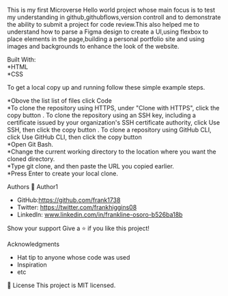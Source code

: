 
This is my first Microverse Hello world project whose main focus is to test my understanding in github,githubflows,version controll and to demonstrate the ability to submit a project for code review.This also helped me to understand how to parse a Figma design to create a UI,using flexbox to place elements in the page,building a personal portfolio site and using images and backgrounds to enhance the look of the website.

Built With:</br>
*HTML</br>
*CSS

To get a local copy up and running follow these simple example steps.

*Obove the list list of files click Code</br>
*To clone the repository using HTTPS, under "Clone with HTTPS", click the copy button . To clone the repository using an SSH key, including a certificate issued by your organization's SSH certificate authority, click Use SSH, then click the copy button . To clone a repository using GitHub CLI, click Use GitHub CLI, then click the copy button</br>
*Open Git Bash.</br>
*Change the current working directory to the location where you want the cloned directory.</br>
*Type git clone, and then paste the URL you copied earlier.</br>
*Press Enter to create your local clone.

Authors
👤 Author1
* GitHub:https://github.com/frank1738
* Twitter: https://twitter.com/frankhiggins08
* LinkedIn: www.linkedin.com/in/frankline-osoro-b526ba18b

Show your support
Give a ⭐ if you like this project!

Acknowledgments
* Hat tip to anyone whose code was used
* Inspiration
* etc

📝 License
This project is MIT licensed.
